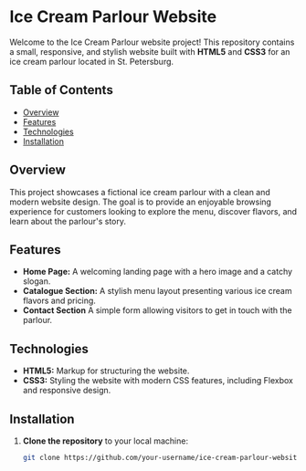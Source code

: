 # Ice Cream Parlour Website

Welcome to the Ice Cream Parlour website project! This repository contains a small, responsive, and stylish website built with **HTML5** and **CSS3** for an ice cream parlour located in St. Petersburg.

## Table of Contents
- [Overview](#overview)
- [Features](#features)
- [Technologies](#technologies)
- [Installation](#installation)

## Overview
This project showcases a fictional ice cream parlour with a clean and modern website design. The goal is to provide an enjoyable browsing experience for customers looking to explore the menu, discover flavors, and learn about the parlour's story.

## Features
- **Home Page:** A welcoming landing page with a hero image and a catchy slogan.
- **Catalogue Section:** A stylish menu layout presenting various ice cream flavors and pricing.
- **Contact Section** A simple form allowing visitors to get in touch with the parlour.

## Technologies
- **HTML5:** Markup for structuring the website.
- **CSS3:** Styling the website with modern CSS features, including Flexbox and responsive design.

## Installation
1. **Clone the repository** to your local machine:
   ```bash
   git clone https://github.com/your-username/ice-cream-parlour-website.git
